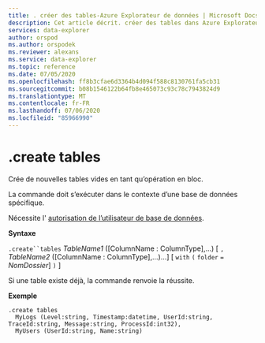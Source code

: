 ```yaml
---
title: . créer des tables-Azure Explorateur de données | Microsoft Docs
description: Cet article décrit. créer des tables dans Azure Explorateur de données.
services: data-explorer
author: orspod
ms.author: orspodek
ms.reviewer: alexans
ms.service: data-explorer
ms.topic: reference
ms.date: 07/05/2020
ms.openlocfilehash: ff8b3cfae6d3364b4d094f588c8130761fa5cb31
ms.sourcegitcommit: b08b1546122b64fb8e465073c93c78c7943824d9
ms.translationtype: MT
ms.contentlocale: fr-FR
ms.lasthandoff: 07/06/2020
ms.locfileid: "85966990"
---
```

# <a name="create-tables"></a>.create tables

Crée de nouvelles tables vides en tant qu’opération en bloc.

La commande doit s’exécuter dans le contexte d’une base de données spécifique.

Nécessite l' [autorisation de l’utilisateur de base de données](../management/access-control/role-based-authorization.md).

**Syntaxe**

`.create``tables` *TableName1* ([ColumnName : ColumnType],...) [ `,` *TableName2* ([ColumnName : ColumnType],...)...] [ `with` `(` `folder` `=` *NomDossier*] `)` ]

Si une table existe déjà, la commande renvoie la réussite.
 
**Exemple** 

```kusto
.create tables 
  MyLogs (Level:string, Timestamp:datetime, UserId:string, TraceId:string, Message:string, ProcessId:int32),
  MyUsers (UserId:string, Name:string)
```
